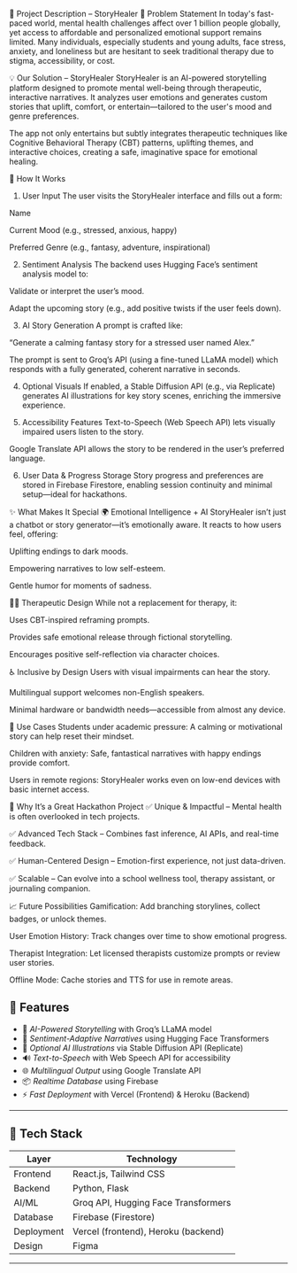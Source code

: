 🌿 Project Description – StoryHealer
🧠 Problem Statement
In today's fast-paced world, mental health challenges affect over 1 billion people globally, yet access to affordable and personalized emotional support remains limited. Many individuals, especially students and young adults, face stress, anxiety, and loneliness but are hesitant to seek traditional therapy due to stigma, accessibility, or cost.

💡 Our Solution – StoryHealer
StoryHealer is an AI-powered storytelling platform designed to promote mental well-being through therapeutic, interactive narratives. It analyzes user emotions and generates custom stories that uplift, comfort, or entertain—tailored to the user's mood and genre preferences.

The app not only entertains but subtly integrates therapeutic techniques like Cognitive Behavioral Therapy (CBT) patterns, uplifting themes, and interactive choices, creating a safe, imaginative space for emotional healing.

🚀 How It Works
1. User Input
The user visits the StoryHealer interface and fills out a form:

Name

Current Mood (e.g., stressed, anxious, happy)

Preferred Genre (e.g., fantasy, adventure, inspirational)

2. Sentiment Analysis
The backend uses Hugging Face’s sentiment analysis model to:

Validate or interpret the user’s mood.

Adapt the upcoming story (e.g., add positive twists if the user feels down).

3. AI Story Generation
A prompt is crafted like:

“Generate a calming fantasy story for a stressed user named Alex.”

The prompt is sent to Groq’s API (using a fine-tuned LLaMA model) which responds with a fully generated, coherent narrative in seconds.

4. Optional Visuals
If enabled, a Stable Diffusion API (e.g., via Replicate) generates AI illustrations for key story scenes, enriching the immersive experience.

5. Accessibility Features
Text-to-Speech (Web Speech API) lets visually impaired users listen to the story.

Google Translate API allows the story to be rendered in the user’s preferred language.

6. User Data & Progress Storage
Story progress and preferences are stored in Firebase Firestore, enabling session continuity and minimal setup—ideal for hackathons.

✨ What Makes It Special
🌍 Emotional Intelligence + AI
StoryHealer isn’t just a chatbot or story generator—it’s emotionally aware. It reacts to how users feel, offering:

Uplifting endings to dark moods.

Empowering narratives to low self-esteem.

Gentle humor for moments of sadness.

🧘‍♀ Therapeutic Design
While not a replacement for therapy, it:

Uses CBT-inspired reframing prompts.

Provides safe emotional release through fictional storytelling.

Encourages positive self-reflection via character choices.

♿ Inclusive by Design
Users with visual impairments can hear the story.

Multilingual support welcomes non-English speakers.

Minimal hardware or bandwidth needs—accessible from almost any device.

🎯 Use Cases
Students under academic pressure: A calming or motivational story can help reset their mindset.

Children with anxiety: Safe, fantastical narratives with happy endings provide comfort.

Users in remote regions: StoryHealer works even on low-end devices with basic internet access.

💎 Why It’s a Great Hackathon Project
✅ Unique & Impactful – Mental health is often overlooked in tech projects.

✅ Advanced Tech Stack – Combines fast inference, AI APIs, and real-time feedback.

✅ Human-Centered Design – Emotion-first experience, not just data-driven.

✅ Scalable – Can evolve into a school wellness tool, therapy assistant, or journaling companion.

📈 Future Possibilities
Gamification: Add branching storylines, collect badges, or unlock themes.

User Emotion History: Track changes over time to show emotional progress.

Therapist Integration: Let licensed therapists customize prompts or review user stories.

Offline Mode: Cache stories and TTS for use in remote areas.

## 🚀 Features

- 🧠 *AI-Powered Storytelling* with Groq’s LLaMA model
- 💬 *Sentiment-Adaptive Narratives* using Hugging Face Transformers
- 🎨 *Optional AI Illustrations* via Stable Diffusion API (Replicate)
- 🔊 *Text-to-Speech* with Web Speech API for accessibility
- 🌐 *Multilingual Output* using Google Translate API
- 📦 *Realtime Database* using Firebase
- ⚡ *Fast Deployment* with Vercel (Frontend) & Heroku (Backend)

---

## 🧱 Tech Stack

| Layer        | Technology                          |
|-------------|--------------------------------------|
| Frontend     | React.js, Tailwind CSS              |
| Backend      | Python, Flask                       |
| AI/ML        | Groq API, Hugging Face Transformers |
| Database     | Firebase (Firestore)                |
| Deployment   | Vercel (frontend), Heroku (backend) |
| Design       | Figma                               |

---


